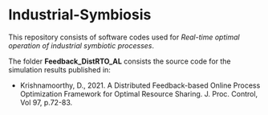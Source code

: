 # Industrial-Symbiosis
This repository consists of software codes used for _Real-time optimal operation of industrial symbiotic processes_. 


The folder **Feedback_DistRTO_AL** consists the source code for the simulation results published in:
* Krishnamoorthy, D., 2021. A Distributed Feedback-based Online Process Optimization Framework for Optimal Resource Sharing. J. Proc. Control, Vol 97, p.72-83.





